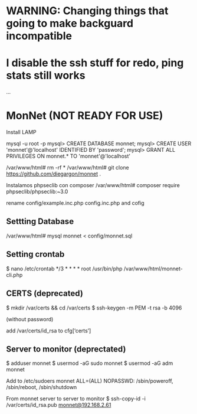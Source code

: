 # WARNING: Changing things that going to make backguard incompatible
# I disable the ssh stuff for redo, ping stats still works
...

# MonNet (NOT READY FOR USE)
Install LAMP

mysql -u root -p
mysql> CREATE DATABASE monnet;
mysql> CREATE USER 'monnet'@'localhost' IDENTIFIED BY 'password';
mysql> GRANT ALL PRIVILEGES ON monnet.* TO 'monnet'@'localhost'

/var/www/html# rm -rf *
/var/www/html# git clone https://github.com/diegargon/monnet .

Instalamos phpseclib con composer
/var/www/html# composer require phpseclib/phpseclib:~3.0


rename config/example.inc.php config.inc.php and cofig

## Settting Database
/var/www/html# mysql monnet < config/monnet.sql

## Setting crontab
$ nano /etc/crontab
*/3 * * * * root /usr/bin/php /var/www/html/monnet-cli.php

## CERTS (deprecated)

$ mkdir /var/certs && cd /var/certs 
$ ssh-keygen -m PEM -t rsa -b 4096

(without password)

add /var/certs/id_rsa to cfg[‘certs’] 

## Server to monitor (deprectated)

$ adduser monnet
$ usermod -aG sudo monnet
$ usermod -aG adm monnet

Add to /etc/sudoers
monnet ALL=(ALL) NOPASSWD: /sbin/poweroff, /sbin/reboot, /sbin/shutdown

From monnet server to server to monitor
$ ssh-copy-id -i /var/certs/id_rsa.pub monnet@192.168.2.61